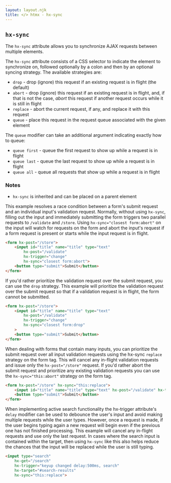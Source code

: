 ```yaml
---
layout: layout.njk
title: </> htmx - hx-sync
---
```


## `hx-sync`

The `hx-sync` attribute allows you to synchronize AJAX requests between multiple elements.

The `hx-sync` attribute consists of a CSS selector to indicate the element to synchronize on, followed optionally
by a colon and then by an optional syncing strategy.  The available strategies are:

* `drop` - drop (ignore) this request if an existing request is in flight (the default)
* `abort` - drop (ignore) this request if an existing request is in flight, and, if that is not the case, 
            *abort* this request if another request occurs while it is still in flight
* `replace` - abort the current request, if any, and replace it with this request
* `queue` - place this request in the request queue associated with the given element

The `queue` modifier can take an additional argument indicating exactly how to queue:

* `queue first` - queue the first request to show up while a request is in flight
* `queue last` - queue the last request to show up while a request is in flight
* `queue all` - queue all requests that show up while a request is in flight

### Notes

* `hx-sync` is inherited and can be placed on a parent element

This example resolves a race condition between a form's submit request and an individual input's validation request. Normally, without using `hx-sync`, filling out the input and immediately submitting the form triggers two parallel requests to `/validate` and `/store`. Using `hx-sync="closest form:abort"` on the input will watch for requests on the form and abort the input's request if a form request is present or starts while the input request is in flight.

```html
<form hx-post="/store">
    <input id="title" name="title" type="text" 
        hx-post="/validate" 
        hx-trigger="change"
        hx-sync="closest form:abort">
    <button type="submit">Submit</button>
</form>
```

If you'd rather prioritize the validation request over the submit request, you can use the `drop` strategy. This example will prioritize the validation request over the submit request so that if a validation request is in flight, the form cannot be submitted.

```html
<form hx-post="/store">
    <input id="title" name="title" type="text" 
        hx-post="/validate" 
        hx-trigger="change"
        hx-sync="closest form:drop"
    >
    <button type="submit">Submit</button>
</form>
```

When dealing with forms that contain many inputs, you can prioritize the submit request over all input validation requests using the hx-sync `replace` strategy on the form tag. This will cancel any in-flight validation requests and issue only the `hx-post="/store"` request. If you'd rather abort the submit request and prioritize any existing validation requests you can use the `hx-sync="this:abort"` strategy on the form tag.

```html
<form hx-post="/store" hx-sync="this:replace">
    <input id="title" name="title" type="text" hx-post="/validate" hx-trigger="change" />
    <button type="submit">Submit</button>
</form>
```

When implementing active search functionality the hx-trigger attribute's `delay` modifier can be used to debounce the user's input and avoid making multiple requests while the user types. However, once a request is made, if the user begins typing again a new request will begin even if the previous one has not finished processing. This example will cancel any in-flight requests and use only the last request. In cases where the search input is contained within the target, then using `hx-sync` like this also helps reduce the chances that the input will be replaced while the user is still typing.

```html
<input type="search" 
    hx-get="/search" 
    hx-trigger="keyup changed delay:500ms, search" 
    hx-target="#search-results"
    hx-sync="this:replace">
```
